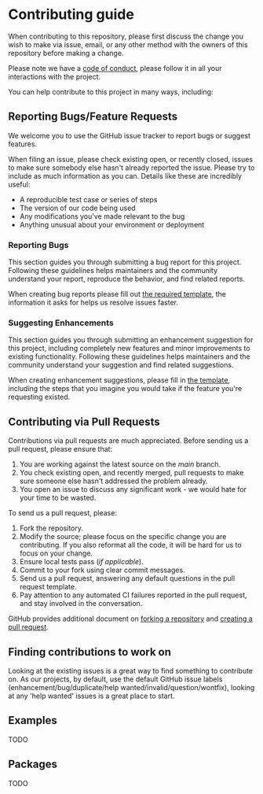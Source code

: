 # Contributing guide

When contributing to this repository, please first discuss the change you wish to make via issue, email, or any other method with the owners of this repository before making a change.

Please note we have a [code of conduct](./.github/CODE_OF_CONDUCT.md), please follow it in all your interactions with the project.

You can help contribute to this project in many ways, including:

## Reporting Bugs/Feature Requests

We welcome you to use the GitHub issue tracker to report bugs or suggest features.

When filing an issue, please check existing open, or recently closed, issues to make sure somebody else hasn't already
reported the issue. Please try to include as much information as you can. Details like these are incredibly useful:

* A reproducible test case or series of steps
* The version of our code being used
* Any modifications you've made relevant to the bug
* Anything unusual about your environment or deployment

### Reporting Bugs

This section guides you through submitting a bug report for this project. Following these guidelines helps maintainers and the community understand your report, reproduce the behavior, and find related reports.

When creating bug reports please fill out [the required template](./.github/ISSUE_TEMPLATE/bug_report.md), the information it asks for helps us resolve issues faster.

### Suggesting Enhancements

This section guides you through submitting an enhancement suggestion for this project, including completely new features and minor improvements to existing functionality. Following these guidelines helps maintainers and the community understand your suggestion and find related suggestions.

When creating enhancement suggestions, please fill in [the template](./.github/ISSUE_TEMPLATE/feature_request.md), including the steps that you imagine you would take if the feature you're requesting existed.

## Contributing via Pull Requests

Contributions via pull requests are much appreciated. Before sending us a pull request, please ensure that:

1. You are working against the latest source on the *main* branch.
2. You check existing open, and recently merged, pull requests to make sure someone else hasn't addressed the problem already.
3. You open an issue to discuss any significant work - we would hate for your time to be wasted.

To send us a pull request, please:

1. Fork the repository.
2. Modify the source; please focus on the specific change you are contributing. If you also reformat all the code, it will be hard for us to focus on your change.
3. Ensure local tests pass (*if applicable*).
4. Commit to your fork using clear commit messages.
5. Send us a pull request, answering any default questions in the pull request template.
6. Pay attention to any automated CI failures reported in the pull request, and stay involved in the conversation.

GitHub provides additional document on [forking a repository](https://help.github.com/articles/fork-a-repo/) and
[creating a pull request](https://help.github.com/articles/creating-a-pull-request/).


## Finding contributions to work on

Looking at the existing issues is a great way to find something to contribute on. As our projects, by default, use the default GitHub issue labels (enhancement/bug/duplicate/help wanted/invalid/question/wontfix), looking at any 'help wanted' issues is a great place to start.

## Examples

TODO

## Packages

TODO

